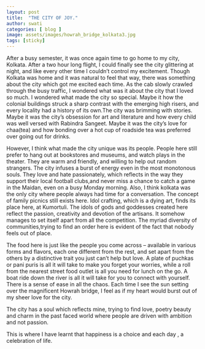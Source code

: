 ```yaml
---
layout: post
title:  "THE CITY OF JOY."
author: swati
categories: [ blog ]
image: assets/images/howrah_bridge_kolkata3.jpg
tags: [sticky]
---
```


After a busy semester, it was once again time to go home to my city, Kolkata. After a two hour long flight, I could finally see the city glittering at night, and like every other time I couldn’t control my excitement.
Though Kolkata was home and it was natural to feel that way, there was something about the city which got me excited each time.
As the cab slowly crawled through the busy traffic, I wondered what was it about the city that I loved so much. I wondered what made the city so special.
Maybe it how the colonial buildings struck a sharp contrast with the emerging high risers, and every locality had a history of its own.The city was brimming with stories.
Maybe it was the city’s obsession for art and literature and how every child was well versed with Rabindra Sangeet.
Maybe it was the city’s love for chaa(tea) and how bonding over a hot cup of roadside tea was preferred over going out for drinks.

However, I think what made the city unique was its people.
People here still prefer to hang out at bookstores and museums, and watch plays in the theater.
They are warm and friendly, and willing to help out random strangers.
The city infuses a burst of energy even in the most monotonous souls.
They love and hate passionately, which reflects in the way they support their local football clubs,and never miss a chance to catch a game in the Maidan, even on a busy Monday morning.
Also, I think kolkata was the only city where people always had time for a conversation.
The concept of family picnics still exists here.
Idol crafting, which is a dying art, finds its place here, at Kumortuli. The idols of gods and goddesses created here reflect the passion, creativity and devotion of the artisans.
It somehow manages to set itself apart from all the competition. The myriad diversity of communities,trying to find an order here is evident of the fact that nobody feels out of place.

The food here is just like the people you come across – available in various forms and flavors, each one different from the rest, and set apart from the others by a distinctive trait you just can’t help but love.
A plate of puchkas or pani puris is all it will take to make you forget your worries, while a roll from the nearest street food outlet is all you need for lunch on the go.
A boat ride down the river is all it will take for you to connect with yourself.
There is a sense of ease in all the chaos.
Each time I see the sun setting over the magnificent Howrah bridge, I feel as if my heart would burst out of my sheer love for the city.

The city has a soul which reflects mine, trying to find love, poetry beauty and charm in the past faced world where people are driven with ambition and not passion.

This is where I have learnt that happiness is a choice and each day , a celebration of life.
